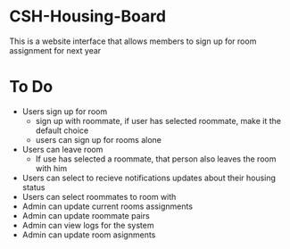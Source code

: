 CSH-Housing-Board
=================

This is a website interface that allows members to sign up for room assignment for next year

To Do
====

- Users sign up for room
    - sign up with roommate, if user has selected roommate, make it the default choice
    - users can sign up for rooms alone
- Users can leave room
    - If use has selected a roommate, that person also leaves the room with him
- Users can select to recieve notifications updates about their housing status
- Users can select roommates to room with
- Admin can update current rooms assignments
- Admin can update roommate pairs
- Admin can view logs for the system
- Admin can update room asignments

